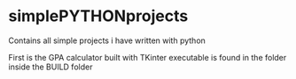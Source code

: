 # simplePYTHONprojects
Contains all simple projects i have written with python

First is the GPA calculator built with TKinter
executable is found in the folder inside the BUILD folder